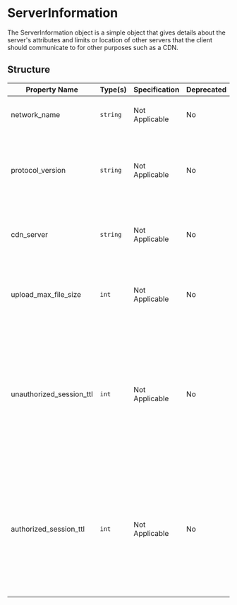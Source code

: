 # ServerInformation

The ServerInformation object is a simple object that gives details about
the server's attributes and limits or location of other servers that
the client should communicate to for other purposes such as a CDN.

## Structure

| Property Name            | Type(s)  | Specification  | Deprecated | Versions | Description                                                                                                                                            |
|--------------------------|----------|----------------|------------|----------|--------------------------------------------------------------------------------------------------------------------------------------------------------|
| network_name             | `string` | Not Applicable | No         | 1.0      | The name of the network, eg; "Socialvoid"                                                                                                              |
| protocol_version         | `string` | Not Applicable | No         | 1.0      | The version of the protocol standard that the server is using, eg; "1.0"                                                                               |
| cdn_server               | `string` | Not Applicable | No         | 1.0      | The HTTP URL Endpoint for the CDN server of the network                                                                                                |
| upload_max_file_size     | `int`    | Not Applicable | No         | 1.0      | The maximum size of a file that you can upload to the CDN Server (in bytes)                                                                            |
| unauthorized_session_ttl | `int`    | Not Applicable | No         | 1.0      | The maximum time-to-live (in seconds) that an unauthorized session may have.  The server will often reset the expiration whenever the session is used. |
| authorized_session_ttl   | `int`    | Not Applicable | No         | 1.0      | The maximum time-to-live (in seconds) that an authorized session may have. The server will often reset the expiration whenever the session is used.    |
